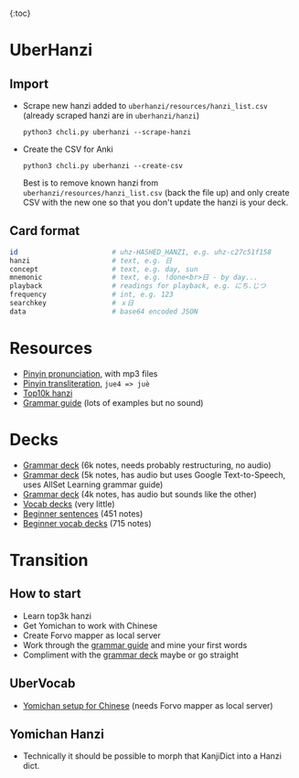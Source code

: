 {:toc}

# UberHanzi



## Import

- Scrape new hanzi added to `uberhanzi/resources/hanzi_list.csv` (already scraped hanzi are in `uberhanzi/hanzi`)

  ```
  python3 chcli.py uberhanzi --scrape-hanzi
  ```

- Create the CSV for Anki

  ```
  python3 chcli.py uberhanzi --create-csv
  ```

  Best is to remove known hanzi from `uberhanzi/resources/hanzi_list.csv` (back the file up) and only create CSV with the new one so that you don't update the hanzi is your deck.



## Card format

```bash
id						 # uhz-HASHED_HANZI, e.g. uhz-c27c51f158
hanzi					 # text, e.g. 日										
concept					 # text, e.g. day, sun
mnemonic 				 # text, e.g. !done<br>日 - by day...	
playback 				 # readings for playback, e.g. にち.じつ
frequency				 # int, e.g. 123
searchkey				 # ｘ日
data					 # base64 encoded JSON
```



# Resources

- [Pinyin pronunciation](https://chinese.yabla.com/chinese-pinyin-chart.php), with mp3 files
- [Pinyin transliteration](https://mandarintools.com/pychart.html), `jue4 => juè`
- [Top10k hanzi](https://lingua.mtsu.edu/chinese-computing/statistics/char/list.php?Which=MO)
- [Grammar guide](https://resources.allsetlearning.com/chinese/grammar/Grammar_points_by_level) (lots of examples but no sound)



# Decks

- [Grammar deck](https://ankiweb.net/shared/info/782551504) (6k notes, needs probably restructuring, no audio) 
- [Grammar deck](https://ankiweb.net/shared/info/797518833) (5k notes, has audio but uses Google Text-to-Speech, uses AllSet Learning grammar guide)
- [Grammar deck](https://ankiweb.net/shared/info/1549870487) (4k notes, has audio but sounds like the other)
- [Vocab decks](https://ankiweb.net/shared/decks/chinese%20vocab) (very little)
- [Beginner sentences](https://ankiweb.net/shared/info/1578796058) (451 notes)
- [Beginner vocab decks](https://ankiweb.net/shared/info/1322310186) (715 notes)



# Transition

## How to start

- Learn top3k hanzi
- Get Yomichan to work with Chinese
- Create Forvo mapper as local server
- Work through the [grammar guide](https://resources.allsetlearning.com/chinese/grammar/Grammar_points_by_level) and mine your first words
- Compliment with the [grammar deck](https://ankiweb.net/shared/info/797518833) maybe or go straight



## UberVocab

- [Yomichan setup for Chinese](https://gist.github.com/shoui520/25460fd2e9fb194d3e5152fa2ce42ca2) (needs Forvo mapper as local server)

## Yomichan Hanzi

- Technically it should be possible to morph that KanjiDict into a Hanzi dict. 


